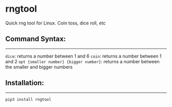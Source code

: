 # rngtool
Quick rng tool for Linux. Coin toss, dice roll, etc

## Command Syntax:
------------------

``dice``: returns a number between 1 and 6
``coin``: returns a number between 1 and 2
``opt {smaller number} {bigger number}``: returns a number between the smaller and bigger numbers


## Installation:
----------------

``pip3 install rngtool``
